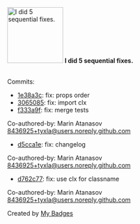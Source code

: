 <img src="https://my-badges.github.io/my-badges/fix-5.png" alt="I did 5 sequential fixes." title="I did 5 sequential fixes." width="128">
<strong>I did 5 sequential fixes.</strong>
<br><br>

Commits:

- <a href="https://github.com/aliaghdam/gutenberg/commit/1e38a3cc3ddafe4acce3dc1553843af066496105">1e38a3c</a>: fix: props order
- <a href="https://github.com/aliaghdam/gutenberg/commit/306508531231ad1bbbc64c6b0bab4d9f23396489">3065085</a>: fix: import clx
- <a href="https://github.com/aliaghdam/gutenberg/commit/f333a9fdb9d1dca113354ddbe8149b9bdee76c47">f333a9f</a>: fix: merge tests

Co-authored-by: Marin Atanasov <8436925+tyxla@users.noreply.github.com>
- <a href="https://github.com/aliaghdam/gutenberg/commit/d5cca1e09caea754060bf355482cbf88750e0143">d5cca1e</a>: fix: changelog

Co-authored-by: Marin Atanasov <8436925+tyxla@users.noreply.github.com>
- <a href="https://github.com/aliaghdam/gutenberg/commit/d762c77c71472bc141ff0ee04978c14905b74761">d762c77</a>: fix: use clx for classname

Co-authored-by: Marin Atanasov <8436925+tyxla@users.noreply.github.com>


Created by <a href="https://github.com/my-badges/my-badges">My Badges</a>